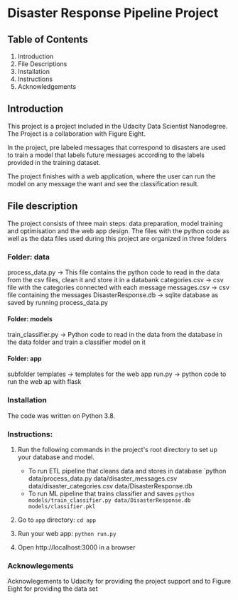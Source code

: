 # Disaster Response Pipeline Project
## Table of Contents
1. Introduction
2. File Descriptions
3. Installation
4. Instructions
5. Acknowledgements

## Introduction
This project is a project included in the Udacity Data Scientist Nanodegree.
The Project is a collaboration with Figure Eight. 

In the project, pre labeled messages that correspond to disasters are used to train
a model that labels future messages according to the labels provided in the training dataset. 

The project finishes with a web application, where the user can run the model on any message the want and
see the classification result.

## File description

The project consists of three main steps: data preparation, model training and optimisation
and the web app design. The files with the python code as well as the data files used during this project are organized in three folders

### Folder: data
process_data.py -> This file contains the python code to read in the data from the csv files, clean it and store it in a databank
categories.csv -> csv file with the categories connected with each message
messages.csv -> csv file containing the messages 
DisasterResponse.db -> sqlite database as saved by running process_data.py 

#### Folder: models
train_classifier.py -> Python code to read in the data from the database in the data folder and train a classifier model on it

#### Folder: app
subfolder templates -> templates for the web app
run.py -> python code to run the web ap with flask

### Installation
The code was written on Python 3.8.

### Instructions:
1. Run the following commands in the project's root directory to set up your database and model.

    - To run ETL pipeline that cleans data and stores in database
        `python data/process_data.py data/disaster_messages.csv data/disaster_categories.csv data/DisasterResponse.db
    - To run ML pipeline that trains classifier and saves
        `python models/train_classifier.py data/DisasterResponse.db models/classifier.pkl`

2. Go to `app` directory: `cd app`

3. Run your web app: `python run.py`

4. Open http://localhost:3000 in a browser

### Acknowlegements

Acknowlegements to Udacity for providing the project support and to Figure Eight for providing the data set
